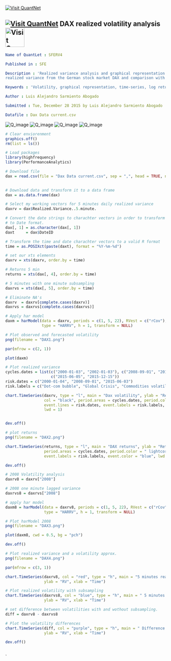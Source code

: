 [<img src="https://github.com/QuantLet/Styleguide-and-Validation-procedure/blob/master/pictures/banner.png" alt="Visit QuantNet">](http://quantlet.de/index.php?p=info)

## [<img src="https://github.com/QuantLet/Styleguide-and-Validation-procedure/blob/master/pictures/qloqo.png" alt="Visit QuantNet">](http://quantlet.de/) **DAX realized volatility analysis** [<img src="https://github.com/QuantLet/Styleguide-and-Validation-procedure/blob/master/pictures/QN2.png" width="60" alt="Visit QuantNet 2.0">](http://quantlet.de/d3/ia)

```yaml
Name of QuantLet : SFERV4 

Published in : SFE

Description : 'Realized variance analysis and graphical representation of 5 seconds intraday highfrequency
realized variance from the German stock market DAX and comparison with it's lagged subsample' 

Keywords : 'Volatility, graphical representation, time-series, log returns, variance'

Author : Luis Alejandro Sarmiento Abogado

Submitted : Tue, December 28 2015 by Luis Alejandro Sarmiento Abogado

Datafile : Dax Data current.csv
```
![Q_image](https://github.com/saabogal/SFM/blob/master/Dax-5-sec/DAX%201.png?raw=true)
![Q_image](https://github.com/saabogal/SFM/blob/master/Dax-5-sec/DAX2.png?raw=true)
![Q_image](https://github.com/saabogal/SFM/blob/master/Dax-5-sec/DAX3.png?raw=true)
![Q_image](https://github.com/saabogal/SFM/blob/master/Dax-5-sec/DAX4.png?raw=true)


```r
# Clear enviorenment
graphics.off()
rm(list = ls())

# Load packages
library(highfrequency)
library(PerformanceAnalytics)

# Download file
dax = read.csv(file = "Dax Data current.csv", sep = ",", head = TRUE, na.strings = c("", 
                                                                                     "NA"))

# Download data and transform it to a data frame
dax = as.data.frame(dax)

# Select my working vectors for 5 minutes daily realized variance
daxrv = dax$Realized.Variance..5.minute.

# Convert the date strings to charachter vectors in order to transform the data
# to Date format.
dax[, 1] = as.character(dax[, 1])
daxt     = dax$DateID

# Transform the time and date charachter vectors to a valid R format
time = as.POSIXct(paste(daxt), format = "%Y-%m-%d")

# set our xts elements
daxrv = xts(daxrv, order.by = time)

# Returns 5 min
returns = xts(dax[, 4], order.by = time)

# 5 minutes with one minute subsampling
daxrvs = xts(dax[, 5], order.by = time)

# Eliminate NA's
daxrv  = daxrv[complete.cases(daxrv)]
daxrvs = daxrvs[complete.cases(daxrvs)]

# Apply har model
daxm = harModel(data = daxrv, periods = c(1, 5, 22), RVest = c("rCov"), 
                type = "HARRV", h = 1, transform = NULL)

# Plot observed and forecasted volatility
png(filename = "DAX1.png")

par(mfrow = c(2, 1))

plot(daxm)

# Plot realized variance
cycles.dates = list(c("2000-01-03", "2002-01-03"), c("2008-09-01", "2010-09-01"), 
                    c("2015-06-05", "2015-12-15"))
risk.dates = c("2000-01-04", "2008-09-01", "2015-06-03")
risk.labels = c("Dot-com bubble", "Global Crisis", "Commodities volatility")

chart.TimeSeries(daxrv, type = "l", main = "Dax volatility", ylab = "Return", 
                 col = "black", period.areas = cycles.dates, period.color = "lightgoldenrod3", 
                 event.lines = risk.dates, event.labels = risk.labels, event.color = "red", 
                 lwd = 1)


dev.off()

# plot returns
png(filename = "DAX2.png")

chart.TimeSeries(returns, type = "l", main = "DAX returns", ylab = "Return", 
                 period.areas = cycles.dates, period.color = " lightcoral", event.lines = risk.dates, 
                 event.labels = risk.labels, event.color = "blue", lwd = 1)

dev.off()

# 2008 Volatility analysis
daxrv8 = daxrv["2008"]

# 2008 one minute lagged variance
daxrvs8 = daxrvs["2008"]

# apply har model
daxm8 = harModel(data = daxrv8, periods = c(1, 5, 22), RVest = c("rCov"), 
                 type = "HARRV", h = 1, transform = NULL)

# Plot harModel 2008
png(filename = "DAX3.png")

plot(daxm8, cwd = 0.5, bg = "pch")

dev.off()

# Plot realized variance and a volatility approx.
png(filename = "DAX4.png")

par(mfrow = c(3, 1))

chart.TimeSeries(daxrv8, col = "red", type = "h", main = "5 minutes realized volatility", 
                 ylab = "RV", xlab = "Time")

# Plot realized volatility with subsampling
chart.TimeSeries(daxrvs8, col = "blue", type = "h", main = " 5 minutes realized volatility with subsampling", 
                 ylab = "RV", xlab = "Time")

# set difference between volatilities with and wothout subsampling.
diff = daxrv8 - daxrvs8

# Plot the volatility differences
chart.TimeSeries(diff, col = "purple", type = "h", main = " Difference in lagged and normal volatility", 
                 ylab = "RV", xlab = "Time")

dev.off()
  

```




`






